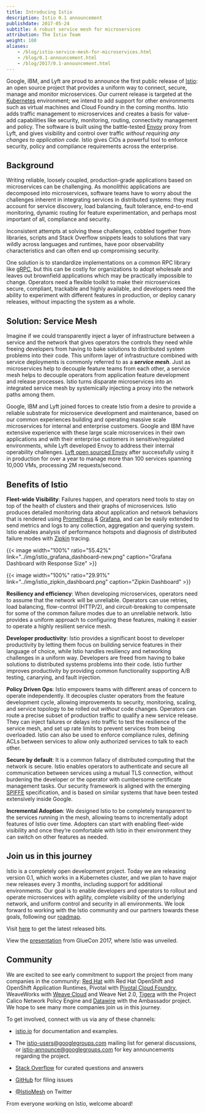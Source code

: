 ```yaml
---
title: Introducing Istio
description: Istio 0.1 announcement
publishdate: 2017-05-24
subtitle: A robust service mesh for microservices
attribution: The Istio Team
weight: 100
aliases:
    - /blog/istio-service-mesh-for-microservices.html
    - /blog/0.1-announcement.html   
    - /blog/2017/0.1-announcement.html
---
```


Google, IBM, and Lyft are proud to announce the first public release of [Istio](/): an open source project that provides a uniform way to connect, secure, manage and monitor microservices. Our current release is targeted at the [Kubernetes](https://kubernetes.io/) environment; we intend to add support for other environments such as virtual machines and Cloud Foundry in the coming months.
Istio adds traffic management to microservices and creates a basis for value-add capabilities like security, monitoring, routing, connectivity management and policy.  The software is built using the battle-tested [Envoy](https://envoyproxy.github.io/envoy/) proxy from Lyft, and gives visibility and control over traffic *without requiring any changes to application code*. Istio gives CIOs a powerful tool to enforce security, policy and compliance requirements across the enterprise.

## Background

Writing reliable, loosely coupled, production-grade applications based on microservices can be challenging. As monolithic applications are decomposed into microservices, software teams have to worry about the challenges inherent in integrating services in distributed systems: they must account for service discovery, load balancing, fault tolerance, end-to-end monitoring, dynamic routing for feature experimentation, and perhaps most important of all, compliance and security.

Inconsistent attempts at solving these challenges, cobbled together from libraries, scripts and Stack Overflow snippets leads to solutions that vary wildly across languages and runtimes, have poor observability characteristics and can often end up compromising security.

One solution is to standardize implementations on a common RPC library like [gRPC](https://grpc.io), but this can be costly for organizations to adopt wholesale
and leaves out brownfield applications which may be practically impossible to change. Operators need a flexible toolkit to make their microservices secure, compliant, trackable and highly available, and developers need the ability to experiment with different features in production, or deploy canary releases, without impacting the system as a whole.

## Solution: Service Mesh

Imagine if we could transparently inject a layer of infrastructure between a service and the network that gives operators the controls they need while freeing developers from having to bake solutions to distributed system problems into their code. This uniform layer of infrastructure combined with service deployments is commonly referred to as a **_service mesh_**. Just as microservices help to decouple feature teams from each other, a service mesh helps to decouple operators from application feature development and release processes. Istio turns disparate microservices into an integrated service mesh by systemically injecting a proxy into the network paths among them.

Google, IBM and Lyft joined forces to create Istio from a desire to provide a reliable substrate for microservice development and maintenance, based on our common experiences building and operating massive scale microservices for internal and enterprise customers. Google and IBM have extensive experience with these large scale microservices in their own applications and with their enterprise customers in sensitive/regulated environments, while Lyft developed Envoy to address their internal operability challenges. [Lyft open sourced Envoy](https://eng.lyft.com/announcing-envoy-c-l7-proxy-and-communication-bus-92520b6c8191) after successfully using it in production for over a year to manage more than 100 services spanning 10,000 VMs, processing 2M requests/second.

## Benefits of Istio

**Fleet-wide Visibility**: Failures happen, and operators need tools to stay on top of the health of clusters and their graphs of microservices. Istio produces detailed monitoring data about application and network behaviors that is rendered using [Prometheus](https://prometheus.io/) & [Grafana](https://github.com/grafana/grafana), and can be easily extended to send metrics and logs to any collection, aggregation and querying system. Istio enables analysis of performance hotspots and diagnosis of distributed failure modes with [Zipkin](https://github.com/openzipkin/zipkin) tracing.

{{< image width="100%" ratio="55.42%"
    link="../img/istio_grafana_dashboard-new.png"
    caption="Grafana Dashboard with Response Size"
    >}}

{{< image width="100%" ratio="29.91%"
    link="../img/istio_zipkin_dashboard.png"
    caption="Zipkin Dashboard"
    >}}

**Resiliency and efficiency**: When developing microservices, operators need to assume that the network will be unreliable. Operators can use retries, load balancing, flow-control (HTTP/2), and circuit-breaking to compensate for some of the common failure modes due to an unreliable network. Istio provides a uniform approach to configuring these features, making it easier to operate a highly resilient service mesh.

**Developer productivity**: Istio provides a significant boost to developer productivity by letting them focus on building service features in their language of choice, while Istio handles resiliency and networking challenges in a uniform way. Developers are freed from having to bake solutions to distributed systems problems into their code. Istio further improves productivity by providing common functionality supporting A/B testing, canarying, and fault injection.

**Policy Driven Ops**: Istio empowers teams with different areas of concern to operate independently. It decouples cluster operators from the feature development cycle, allowing improvements to security, monitoring, scaling, and service topology to be rolled out *without* code changes. Operators can route a precise subset of production traffic to qualify a new service release. They can inject failures or delays into traffic to test the resilience of the service mesh, and set up rate limits to prevent services from being overloaded. Istio can also be used to enforce compliance rules, defining ACLs between services to allow only authorized services to talk to each other.

**Secure by default**: It is a common fallacy of distributed computing that the network is secure. Istio enables operators to authenticate and secure all communication between services using a mutual TLS connection, without burdening the developer or the operator with cumbersome certificate management tasks. Our security framework is aligned with the emerging [SPIFFE](https://spiffe.github.io/) specification, and is based on similar systems that have been tested extensively inside Google.

**Incremental Adoption**: We designed Istio to be completely transparent to the services running in the mesh, allowing teams to incrementally adopt features of Istio over time. Adopters can start with enabling fleet-wide visibility and once they’re comfortable with Istio in their environment they can switch on other features as needed.

## Join us in this journey

Istio is a completely open development project. Today we are releasing version 0.1, which works in a Kubernetes cluster, and we plan to have major new
releases every 3 months, including support for additional environments. Our goal is to enable developers and operators to rollout and operate microservices
with agility, complete visibility of the underlying network, and uniform control and security in all environments. We look forward to working with the Istio
community and our partners towards these goals, following our [roadmap](/about/feature-stages/).

Visit [here](https://github.com/istio/istio/releases) to get the latest released bits.

View the [presentation](/talks/istio_talk_gluecon_2017.pdf) from GlueCon 2017, where Istio was unveiled.

## Community

We are excited to see early commitment to support the project from many companies in the community:
[Red Hat](https://blog.openshift.com/red-hat-istio-launch/) with Red Hat OpenShift and OpenShift Application Runtimes,
Pivotal with [Pivotal Cloud Foundry](https://content.pivotal.io/blog/pivotal-and-istio-advancing-the-ecosystem-for-microservices-in-the-enterprise),
WeaveWorks with [Weave Cloud](https://www.weave.works/blog/istio-weave-cloud/) and Weave Net 2.0,
[Tigera](https://www.projectcalico.org/welcoming-istio-to-the-kubernetes-networking-community) with the Project Calico Network Policy Engine
and [Datawire](https://www.datawire.io/istio-and-datawire-ecosystem/) with the Ambassador project. We hope to see many more companies join us in
this journey.

To get involved, connect with us via any of these channels:

* [istio.io]() for documentation and examples.

* The [istio-users@googlegroups.com](https://groups.google.com/forum/#!forum/istio-users) mailing list for general discussions,
or [istio-announce@googlegroups.com](https://groups.google.com/forum/#!forum/istio-announce) for key announcements regarding the project.

* [Stack Overflow](https://stackoverflow.com/questions/tagged/istio) for curated questions and answers

* [GitHub](https://github.com/istio/issues/issues) for filing issues

* [@IstioMesh](https://twitter.com/IstioMesh) on Twitter

From everyone working on Istio, welcome aboard!
